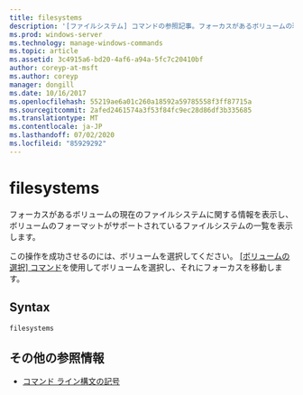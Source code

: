 ```yaml
---
title: filesystems
description: '[ファイルシステム] コマンドの参照記事。フォーカスがあるボリュームの現在のファイルシステムに関する情報を表示し、ボリュームのフォーマットがサポートされているファイルシステムの一覧を表示します。'
ms.prod: windows-server
ms.technology: manage-windows-commands
ms.topic: article
ms.assetid: 3c4915a6-bd20-4af6-a94a-5fc7c20410bf
author: coreyp-at-msft
ms.author: coreyp
manager: dongill
ms.date: 10/16/2017
ms.openlocfilehash: 55219ae6a01c260a18592a59785558f3ff87715a
ms.sourcegitcommit: 2afed2461574a3f53f84fc9ec28d86df3b335685
ms.translationtype: MT
ms.contentlocale: ja-JP
ms.lasthandoff: 07/02/2020
ms.locfileid: "85929292"
---
```

# <a name="filesystems"></a>filesystems

フォーカスがあるボリュームの現在のファイルシステムに関する情報を表示し、ボリュームのフォーマットがサポートされているファイルシステムの一覧を表示します。

この操作を成功させるのには、ボリュームを選択してください。 [[ボリュームの選択] コマンド](select-volume.md)を使用してボリュームを選択し、それにフォーカスを移動します。

## <a name="syntax"></a>Syntax

```
filesystems
```

## <a name="additional-references"></a>その他の参照情報

- [コマンド ライン構文の記号](command-line-syntax-key.md)
